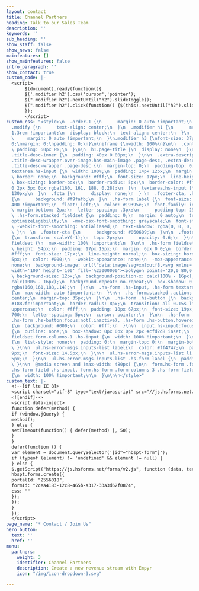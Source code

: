 ```yaml
---
layout: contact
title: Channel Partners
heading: Talk to our Sales Team
description: ''
keywords: ''
sub_heading: ''
show_staff: false
show_news: false
mainfeatures: []
show_mainfeatures: false
intro_paragraph: ''
show_contact: true
custom_code: |-
  <script>
       $(document).ready(function(){
       $('.modifier h2').css('cursor','pointer');
       $(".modifier h2").nextUntil("h2").slideToggle();
       $(".modifier h2").click(function() {$(this).nextUntil("h2").slideToggle();});
       });
       </script>
custom_css: "<style>\n  .order-1 {\n      margin: 0 auto !important;\n  }\n  .row.mx-auto,
  .modify {\n      text-align: center;\n  }\n  .modifier h1 {\n      margin: 0 auto
  1.3rem !important;\n  display: block;\n  text-align: center;\n  }\n  .col-8 {\n
  \     margin: 0 auto !important;\n  }\n.modifier h3 {\nfont-size: 37px;\nletter-spacing:
  0;\nmargin: 0;\npadding: 0;\n}\n\niframe {\nwidth: 100%\n}\n\n  .content-inner {\n
  \ padding: 60px 8%;\n  }\n\n  h1.page-title {\n  display: none\n  }\n\n  .title--description-position-over-image.title--description-alignment-center
  .title-desc-inner {\n  padding: 40px 0 80px;\n  }\n\n  .extra-description-formatting.title-background
  .title-desc-wrapper.over-image.has-main-image .page-desc, .extra-description-formatting.title-background:not(.collection-type-index)
  .title-desc-wrapper .page-desc {\n  margin-top: 0;\n  padding-top: 0;\n  }\n\n  input.hs-input,
  textarea.hs-input {\n  width: 100%;\n  padding: 14px 12px;\n  margin: 6px 0 0;\n
  \ border: none;\n  background: #fff;\n  font-size: 17px;\n  line-height: normal;\n
  \ box-sizing: border-box;\n  border-radius: 5px;\n  border-color: #fff;\n  box-shadow:
  0 2px 3px 0px rgba(160, 161, 188, 0.28);\n  }\n  textarea.hs-input {\n          min-height:
  130px;\n  }\n  .fcta {\n      display: none;\n  } \n  .footer-cta, .hero.default
  {\n      background: #f9fafb;\n  }\n  .hs-form label {\n  font-size: 15px;\n  font-weight:
  400 !important;\n  float: left;\n  color: #19395e;\n  font-family: inherit !important;\n
  \ margin-bottom: 2px;\n  letter-spacing: .3px;\n      padding-top: 25px;\n  }\n\n
  \ .hs-form.stacked fieldset {\n  padding: 0;\n  margin: 0 auto;\n  text-rendering:
  optimizeLegibility;\n  -moz-osx-font-smoothing: grayscale;\n  font-smoothing: antialiased;\n
  \ -webkit-font-smoothing: antialiased;\n  text-shadow: rgba(0, 0, 0, .01) 0 0 1px;\n
  \ }\n  \n  .footer-cta {\n      background: #060609;\n  }\n\n  .footer-cta:before
  {\n  transform: scaleY(-1);\n  top: 2px;\n      opacity: 0.6;\n  }\n\n  .hs-form
  fieldset {\n  max-width: 100% !important;\n  }\n\n  .hs-form fieldset select {\n
  \ height: 54px;\n  padding: 17px 15px;\n  margin: 6px 0 0;\n  border: none;\n  background:
  #fff;\n  font-size: 17px;\n  line-height: normal;\n  box-sizing: border-box;\n  border-radius:
  5px;\n  color: #000;\n  -webkit-appearance: none;\n  -moz-appearance: none;\n  appearance:
  none;\n  background-image: url(\"data:image/svg+xml;utf8,<svg xmlns='http://www.w3.org/2000/svg'
  width='100' height='100' fill='%23000000'><polygon points='20,0 80,0 50,52'/></svg>\");\n
  \ background-size: 12px;\n  background-position-x: calc(100% - 16px);\n  background-position-y:
  calc(100% - 16px);\n  background-repeat: no-repeat;\n  box-shadow: 0 1px 3px 1px
  rgba(160,161,188,.14);\n  }\n\n  .hs-form .hs-input, .hs-form textarea.hs-input
  {\n  max-width: auto !important;\n  }\n\n  .hs-form.stacked .actions {\n  text-align:
  center;\n  margin-top: 35px;\n  }\n\n  .hs-form .hs-button {\n  background-color:
  #1882fc!important;\n  border-radius: 8px;\n  transition: all 0.15s linear;\n  text-transform:
  uppercase;\n  color: #fff;\n  padding: 18px 67px;\n  font-size: 19px;\n  font-weight:
  700;\n  letter-spacing: 5px;\n  cursor: pointer;\n  }\n\n  .hs-form .hs-button:hover:not(.inactive),
  .hs-form .hs-button:focus:not(.inactive), .hs-form .hs-button.hovered:not(.inactive)
  {\n  background: #000;\n  color: #fff;\n  }\n\n  input.hs-input:focus, textarea.hs-input:focus
  {\n  outline: none;\n  box-shadow: 0px 0px 0px 2px #cfd2d8 inset;\n  }\n\n  .hs-form
  fieldset.form-columns-1 .hs-input {\n  width: 100% !important;\n  }\n\n  ul.hs-error-msgs.inputs-list
  {\n  list-style: none;\n  padding: 0;\n  margin-top: 0;\n  margin-bottom: 25px;\n
  \ }\n\n  ul.hs-error-msgs.inputs-list label{\n  color: #ff4747;\n  padding-top:
  9px;\n  font-size: 14.5px;\n  }\n\n  ul.hs-error-msgs.inputs-list li {\n  padding-bottom:
  5px;\n  }\n\n  ul.hs-error-msgs.inputs-list .hs-form label {\n  padding: 0 !important;\n
  \ }\n\n  @media screen and (max-width: 480px) {\n\n  form.hs-form .form-columns-2
  .hs-form-field .hs-input, form.hs-form .form-columns-3 .hs-form-field .hs-input
  {\n  width: 100% !important;\n\n  }\n\n\n</style>"
custom_text: |-
  <!--[if lte IE 8]>
  <script charset="utf-8" type="text/javascript" src="//js.hsforms.net/forms/v2-legacy.js"></script>
  <![endif]-->
  <script data-inject>
  function defer(method) {
  if (window.jQuery) {
  method();
  } else {
  setTimeout(function() { defer(method) }, 50);
  }
  }
  defer(function () {
  var element = document.querySelector('[id^="hbspt-form"]');
  if (typeof (element) != 'undefined' && element != null) {
  } else {
  $.getScript("https://js.hsforms.net/forms/v2.js", function (data, textStatus, jqxhr) {
  hbspt.forms.create({
  portalId: "2556018",
  formId: "2cea4183-12c8-465b-a317-33a3d62f0874",
  css: ""
  });
  });
  }
  });
  </script>
page_name: "* Contact / Join Us"
hero_button:
  text: ''
  href: ''
menu:
  partners:
    weight: 3
    identifier: Channel Partners
    description: Create a new revenue stream with Empyr
    icon: "/img/icon-dropdown-3.svg"

---
```

